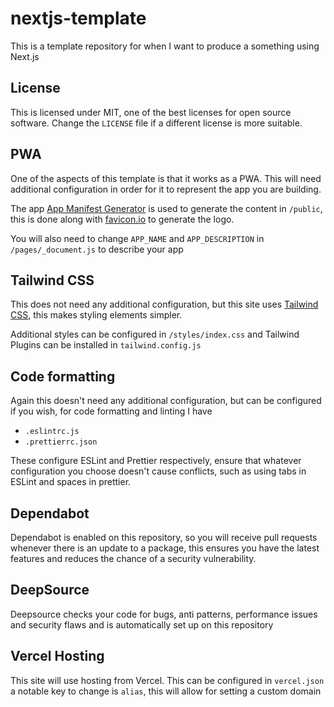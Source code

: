 # nextjs-template

This is a template repository for when I want to produce a something using Next.js

## License
This is licensed under MIT, one of the best licenses for open source software. Change the `LICENSE` file if a different license is more suitable.

## PWA

One of the aspects of this template is that it works as a PWA. This will need additional configuration in order for it to represent the app you are building.

The app [App Manifest Generator](https://app-manifest.firebaseapp.com/) is used to generate the content in `/public`, this is done along with [favicon.io](https://favicon.io/favicon-generator/) to generate the logo.

You will also need to change `APP_NAME` and `APP_DESCRIPTION` in `/pages/_document.js` to describe your app

## Tailwind CSS

This does not need any additional configuration, but this site uses [Tailwind CSS](https://tailwindcss.com/), this makes styling elements simpler.

Additional styles can be configured in `/styles/index.css` and Tailwind Plugins can be installed in `tailwind.config.js`

## Code formatting

Again this doesn't need any additional configuration, but can be configured if you wish, for code formatting and linting I have

-   `.eslintrc.js`
-   `.prettierrc.json`

These configure ESLint and Prettier respectively, ensure that whatever configuration you choose doesn't cause conflicts, such as using tabs in ESLint and spaces in prettier.

## Dependabot
Dependabot is enabled on this repository, so you will receive pull requests whenever there is an update to a package, this ensures you have the latest features and reduces the chance of a security vulnerability.

## DeepSource 
Deepsource checks your code for bugs, anti patterns, performance issues and security flaws and is automatically set up on this repository

## Vercel Hosting
This site will use hosting from Vercel. This can be configured in `vercel.json` a notable key to change is `alias`, this will allow for setting a custom domain
